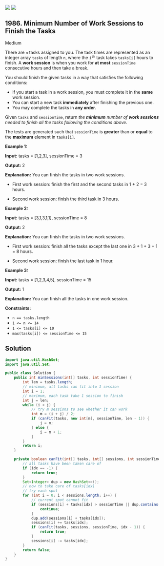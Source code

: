 [![](https://img.shields.io/github/stars/javadev/LeetCode-in-Java?label=Stars&style=flat-square)](https://github.com/javadev/LeetCode-in-Java)
[![](https://img.shields.io/github/forks/javadev/LeetCode-in-Java?label=Fork%20me%20on%20GitHub%20&style=flat-square)](https://github.com/javadev/LeetCode-in-Java/fork)

## 1986\. Minimum Number of Work Sessions to Finish the Tasks

Medium

There are `n` tasks assigned to you. The task times are represented as an integer array `tasks` of length `n`, where the <code>i<sup>th</sup></code> task takes `tasks[i]` hours to finish. A **work session** is when you work for **at most** `sessionTime` consecutive hours and then take a break.

You should finish the given tasks in a way that satisfies the following conditions:

*   If you start a task in a work session, you must complete it in the **same** work session.
*   You can start a new task **immediately** after finishing the previous one.
*   You may complete the tasks in **any order**.

Given `tasks` and `sessionTime`, return _the **minimum** number of **work sessions** needed to finish all the tasks following the conditions above._

The tests are generated such that `sessionTime` is **greater** than or **equal** to the **maximum** element in `tasks[i]`.

**Example 1:**

**Input:** tasks = [1,2,3], sessionTime = 3

**Output:** 2

**Explanation:** You can finish the tasks in two work sessions.

- First work session: finish the first and the second tasks in 1 + 2 = 3 hours.

- Second work session: finish the third task in 3 hours. 

**Example 2:**

**Input:** tasks = [3,1,3,1,1], sessionTime = 8

**Output:** 2

**Explanation:** You can finish the tasks in two work sessions.

- First work session: finish all the tasks except the last one in 3 + 1 + 3 + 1 = 8 hours.

- Second work session: finish the last task in 1 hour. 

**Example 3:**

**Input:** tasks = [1,2,3,4,5], sessionTime = 15

**Output:** 1

**Explanation:** You can finish all the tasks in one work session. 

**Constraints:**

*   `n == tasks.length`
*   `1 <= n <= 14`
*   `1 <= tasks[i] <= 10`
*   `max(tasks[i]) <= sessionTime <= 15`

## Solution

```java
import java.util.HashSet;
import java.util.Set;

public class Solution {
    public int minSessions(int[] tasks, int sessionTime) {
        int len = tasks.length;
        // minimum, all tasks can fit into 1 session
        int i = 1;
        // maximum, each task take 1 session to finish
        int j = len;
        while (i < j) {
            // try m sessions to see whether it can work
            int m = (i + j) / 2;
            if (canFit(tasks, new int[m], sessionTime, len - 1)) {
                j = m;
            } else {
                i = m + 1;
            }
        }
        return i;
    }

    private boolean canFit(int[] tasks, int[] sessions, int sessionTime, int idx) {
        // all tasks have been taken care of
        if (idx == -1) {
            return true;
        }
        Set<Integer> dup = new HashSet<>();
        // now to take care of tasks[idx]
        // try each spot
        for (int i = 0; i < sessions.length; i++) {
            // current spot cannot fit
            if (sessions[i] + tasks[idx] > sessionTime || dup.contains(sessions[i] + tasks[idx])) {
                continue;
            }
            dup.add(sessions[i] + tasks[idx]);
            sessions[i] += tasks[idx];
            if (canFit(tasks, sessions, sessionTime, idx - 1)) {
                return true;
            }
            sessions[i] -= tasks[idx];
        }
        return false;
    }
}
```